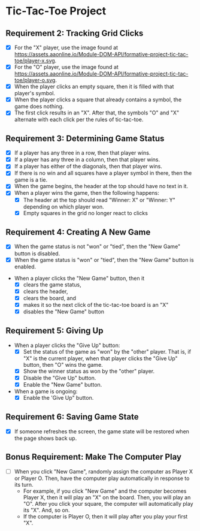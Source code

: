 # Tic-Tac-Toe Project

## Requirement 2: Tracking Grid Clicks
- [x] For the "X" player, use the image found at https://assets.aaonline.io/Module-DOM-API/formative-project-tic-tac-toe/player-x.svg.
- [x] For the "O" player, use the image found at https://assets.aaonline.io/Module-DOM-API/formative-project-tic-tac-toe/player-o.svg.
- [x] When the player clicks an empty square, then it is filled with that player's symbol.
- [x] When the player clicks a square that already contains a symbol, the game does nothing.
- [x] The first click results in an "X". After that, the symbols "O" and "X" alternate with each click per the rules of tic-tac-toe.

## Requirement 3: Determining Game Status
- [x] If a player has any three in a row, then that player wins.
- [x] If a player has any three in a column, then that player wins.
- [x] If a player has either of the diagonals, then that player wins.
- [x] If there is no win and all squares have a player symbol in there, then the game is a tie.
- [x] When the game begins, the header at the top should have no text in it.
- [x] When a player wins the game, then the following happens:
    - [x] The header at the top should read "Winner: X" or "Winner: Y" depending on which player won.
    - [x] Empty squares in the grid no longer react to clicks

## Requirement 4: Creating A New Game
- [x] When the game status is not "won" or "tied", then the "New Game" button is disabled.
- [x] When the game status is "won" or "tied", then the "New Game" button is enabled.
- When a player clicks the "New Game" button, then it
    - [x] clears the game status,
    - [x] clears the header,
    - [x] clears the board, and
    - [x] makes it so the next click of the tic-tac-toe board is an "X"
    - [x] disables the "New Game" button

## Requirement 5: Giving Up
- When a player clicks the "Give Up" button:
    - [x] Set the status of the game as "won" by the "other" player. That is, if "X" is the current player, when that player clicks the "Give Up" button, then "O" wins the game.
    - [x] Show the winner status as won by the "other" player.
    - [x] Disable the "Give Up" button.
    - [x] Enable the "New Game" button.
- When a game is ongoing:
    - [x] Enable the 'Give Up" button.

## Requirement 6: Saving Game State
- [x] If someone refreshes the screen, the game state will be restored when the page shows back up.

## Bonus Requirement: Make The Computer Play
- [ ] When you click "New Game", randomly assign the computer as Player X or Player O. Then, have the computer play automatically in response to its turn.
    - For example, if you click "New Game" and the computer becomes Player X, then it will play an "X" on the board. Then, you will play an "O". After you click your square, the computer will automatically play its "X". And, so on.
    - If the computer is Player O, then it will play after you play your first "X".
